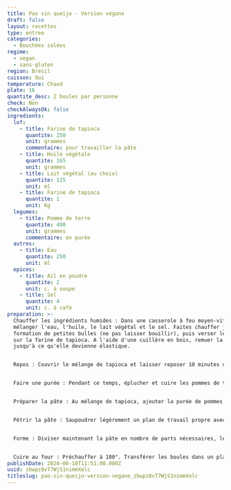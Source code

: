 ```yaml
---
title: Pao sin queijo - Version végane
draft: false
layout: recettes
type: entree
categories:
  - Bouchées salées
regime:
  - vegan
  - sans-gluten
region: Brésil
cuisson: Oui
temperature: Chaud
plate: 16
quantite_desc: 2 boules par personne
check: Non
checkAlwaysOk: false
ingredients:
  lof:
    - title: Farine de tapioca
      quantite: 250
      unit: grammes
      commentaire: pour travailler la pâte
    - title: Huile végétale
      quantite: 165
      unit: grammes
    - title: Lait végétal (au choix)
      quantite: 125
      unit: ml
    - title: Farine de tapioca
      quantite: 1
      unit: Kg
  legumes:
    - title: Pomme de terre
      quantite: 400
      unit: grammes
      commentaire: en purée
  autres:
    - title: Eau
      quantite: 250
      unit: ml
  epices:
    - title: Ail en poudre
      quantite: 2
      unit: c. à soupe
    - title: Sel
      quantite: 4
      unit: c. à café
preparation: >-
  Chauffer les ingrédients humides : Dans une casserole à feu moyen-vif,
  mélanger l'eau, l'huile, le lait végétal et le sel. Faites chauffer jusqu'à
  formation de petites bulles (ne pas laisser bouillir), puis verser lentement
  sur la farine de tapioca. A l'aide d'une cuillère en bois, remuer la pâte
  jusqu'à ce qu'elle devienne élastique.


  Repos : Couvrir le mélange de tapioca et laisser reposer 10 minutes dans un endroit tiède.


  Faire une purée : Pendant ce temps, éplucher et cuire les pommes de terre dans de l'eau bouillante salée jusqu'à ce qu'elles soient tendres à la fourchette. Écraser jusqu'à consistance lisse.


  Préparer la pâte : Au mélange de tapioca, ajouter la purée de pommes de terre et la poudre d'ail. La pâte sera collante mais maniable.


  Pétrir la pâte : Saupoudrer légèrement un plan de travail propre avec de la farine de tapioca, puis transférez la pâte sur la surface farinée et commencer à pétrir. Si à un moment donné la pâte commence à coller aux mains ou au plan de travail, saupoudrer un peu plus de farine de tapioca sur la pâte et continuer à pétrir.


  Forme : Diviser maintenant la pâte en nombre de parts nécessaires, les former en boules, la taille traditionnelle est celle d'une balle de golf.


  Cuire au four : Préchauffer à 180°. Transférer les boules dans un plat allant au four huilé (ou du papier sulfurisé huilé) et cuire au four pendant 30 minutes. Le pao de queijo végétalien doit être doré à l’extérieur et cuit mais moelleux à l’intérieur.
publishDate: 2024-06-18T11:51:00.000Z
uuid: zbwpz8vT7WjS1nimmXelc
titleslug: pao-sin-queijo-version-vegane_zbwpz8vT7WjS1nimmXelc
---
```

